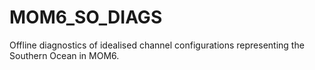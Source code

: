 # MOM6_SO_DIAGS
Offline diagnostics of idealised channel configurations representing the Southern Ocean in MOM6.
